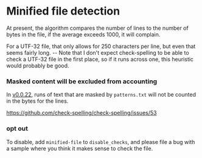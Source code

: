 # Minified file detection

At present, the algorithm compares the number of lines to the number of bytes in the file, if the average exceeds 1000, it will complain.

For a UTF-32 file, that only allows for 250 characters per line, but even that seems fairly long. -- Note that I don't expect check-spelling to be able to check a UTF-32 file in the first place, so if it runs across one, this heuristic would probably be good.

### Masked content will be excluded from accounting

In [v0.0.22](https://github.com/check-spelling/check-spelling/releases/tag/v0.0.22), runs of text that are masked by `patterns.txt` will not be counted in the bytes for the lines. 

https://github.com/check-spelling/check-spelling/issues/53

### opt out

To disable, add `minified-file` to `disable_checks`, and please file a bug with a sample where you think it makes sense to check the file.


